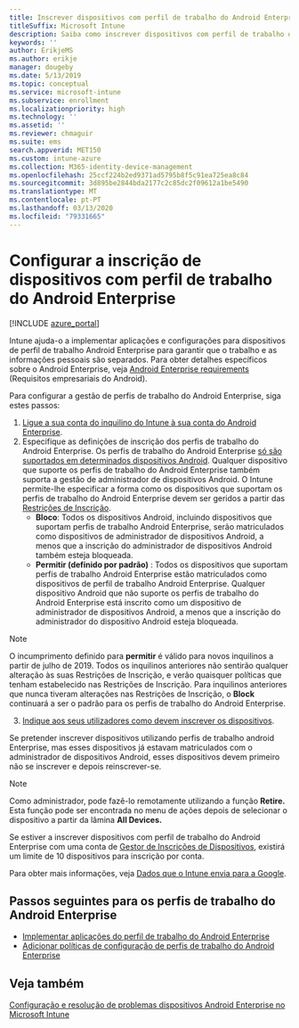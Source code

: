 ```yaml
---
title: Inscrever dispositivos com perfil de trabalho do Android Enterprise no Intune
titleSuffix: Microsoft Intune
description: Saiba como inscrever dispositivos com perfil de trabalho do Android Enterprise no Intune.
keywords: ''
author: ErikjeMS
ms.author: erikje
manager: dougeby
ms.date: 5/13/2019
ms.topic: conceptual
ms.service: microsoft-intune
ms.subservice: enrollment
ms.localizationpriority: high
ms.technology: ''
ms.assetid: ''
ms.reviewer: chmaguir
ms.suite: ems
search.appverid: MET150
ms.custom: intune-azure
ms.collection: M365-identity-device-management
ms.openlocfilehash: 25ccf224b2ed9371ad5795b8f5c91ea725ea8c84
ms.sourcegitcommit: 3d895be2844bda2177c2c85dc2f09612a1be5490
ms.translationtype: MT
ms.contentlocale: pt-PT
ms.lasthandoff: 03/13/2020
ms.locfileid: "79331665"
---
```

# <a name="set-up-enrollment-of-android-enterprise-work-profile-devices"></a>Configurar a inscrição de dispositivos com perfil de trabalho do Android Enterprise

[!INCLUDE [azure_portal](../includes/azure_portal.md)]

Intune ajuda-o a implementar aplicações e configurações para dispositivos de perfil de trabalho Android Enterprise para garantir que o trabalho e as informações pessoais são separados. Para obter detalhes específicos sobre o Android Enterprise, veja [Android Enterprise requirements](https://support.google.com/work/android/answer/6174145?hl=en&ref_topic=6151012) (Requisitos empresariais do Android).

Para configurar a gestão de perfis de trabalho do Android Enterprise, siga estes passos:

1. [Ligue a sua conta do inquilino do Intune à sua conta do Android Enterprise](connect-intune-android-enterprise.md).
2. Especifique as definições de inscrição dos perfis de trabalho do Android Enterprise. Os perfis de trabalho do Android Enterprise [só são suportados em determinados dispositivos Android](https://support.google.com/work/android/answer/6174145?hl=en&ref_topic=6151012%20style=%22target=new_window%22). Qualquer dispositivo que suporte os perfis de trabalho do Android Enterprise também suporta a gestão de administrador de dispositivos Android. O Intune permite-lhe especificar a forma como os dispositivos que suportam os perfis de trabalho do Android Enterprise devem ser geridos a partir das [Restrições de Inscrição](enrollment-restrictions-set.md).
    - **Bloco**: Todos os dispositivos Android, incluindo dispositivos que suportam perfis de trabalho Android Enterprise, serão matriculados como dispositivos de administrador de dispositivos Android, a menos que a inscrição do administrador de dispositivos Android também esteja bloqueada. 
    - **Permitir (definido por padrão)** : Todos os dispositivos que suportam perfis de trabalho Android Enterprise estão matriculados como dispositivos de perfil de trabalho Android Enterprise. Qualquer dispositivo Android que não suporte os perfis de trabalho do Android Enterprise está inscrito como um dispositivo de administrador de dispositivos Android, a menos que a inscrição do administrador do dispositivo Android esteja bloqueada. 
> [!NOTE]
> O incumprimento definido para **permitir** é válido para novos inquilinos a partir de julho de 2019. Todos os inquilinos anteriores não sentirão qualquer alteração às suas Restrições de Inscrição, e verão quaisquer políticas que tenham estabelecido nas Restrições de Inscrição. Para inquilinos anteriores que nunca tiveram alterações nas Restrições de Inscrição, o **Block** continuará a ser o padrão para os perfis de trabalho do Android Enterprise.

3. [Indique aos seus utilizadores como devem inscrever os dispositivos](../user-help/enroll-device-android-work-profile.md).  

Se pretender inscrever dispositivos utilizando perfis de trabalho android Enterprise, mas esses dispositivos já estavam matriculados com o administrador de dispositivos Android, esses dispositivos devem primeiro não se inscrever e depois reinscrever-se.
> [!NOTE]
> Como administrador, pode fazê-lo remotamente utilizando a função **Retire.** Esta função pode ser encontrada no menu de ações depois de selecionar o dispositivo a partir da lâmina **All Devices.**

Se estiver a inscrever dispositivos com perfil de trabalho do Android Enterprise com uma conta de [Gestor de Inscrições de Dispositivos](device-enrollment-manager-enroll.md), existirá um limite de 10 dispositivos para inscrição por conta.

Para obter mais informações, veja [Dados que o Intune envia para a Google](../protect/data-intune-sends-to-google.md).

## <a name="next-steps-for-android-enterprise-work-profiles"></a>Passos seguintes para os perfis de trabalho do Android Enterprise
- [Implementar aplicações do perfil de trabalho do Android Enterprise](../apps/apps-add-android-for-work.md)
- [Adicionar políticas de configuração de perfis de trabalho do Android Enterprise](../configuration/device-profiles.md)

## <a name="see-also"></a>Veja também

[Configuração e resolução de problemas dispositivos Android Enterprise no Microsoft Intune](https://support.microsoft.com/help/4476974)
